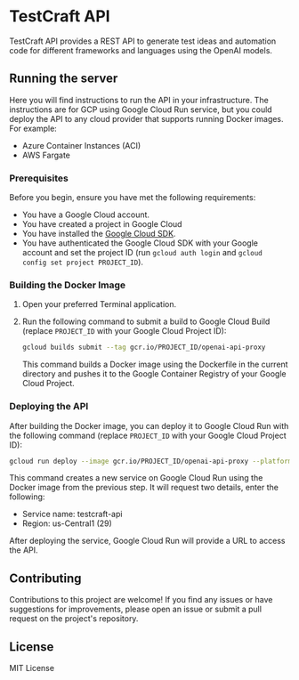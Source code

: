 # TestCraft API

TestCraft API provides a REST API to generate test ideas and automation code for different frameworks and languages using the OpenAI models.

## Running the server

Here you will find instructions to run the API in your infrastructure. 
The instructions are for GCP using Google Cloud Run service, but you could deploy the API to any cloud provider that supports running Docker images. 
For example:
- Azure Container Instances (ACI)
- AWS Fargate

### Prerequisites  

Before you begin, ensure you have met the following requirements:

- You have a Google Cloud account.
- You have created a project in Google Cloud
- You have installed the [Google Cloud SDK](https://cloud.google.com/sdk/docs/install).
- You have authenticated the Google Cloud SDK with your Google account and set the project ID (run `gcloud auth login` and `gcloud config set project PROJECT_ID`).  

### Building the Docker Image  

1. Open your preferred Terminal application.
2. Run the following command to submit a build to Google Cloud Build (replace `PROJECT_ID` with your Google Cloud Project ID):

    ```bash
    gcloud builds submit --tag gcr.io/PROJECT_ID/openai-api-proxy
    ```

    This command builds a Docker image using the Dockerfile in the current directory and pushes it to the Google Container Registry of your Google Cloud Project.  

### Deploying the API  

After building the Docker image, you can deploy it to Google Cloud Run with the following command (replace `PROJECT_ID` with your Google Cloud Project ID):

```bash
gcloud run deploy --image gcr.io/PROJECT_ID/openai-api-proxy --platform managed
```

This command creates a new service on Google Cloud Run using the Docker image from the previous step. 
It will request two details, enter the following:
- Service name: testcraft-api
- Region: us-Central1 (29)  

After deploying the service, Google Cloud Run will provide a URL to access the API.

## Contributing
Contributions to this project are welcome! If you find any issues or have suggestions for improvements, please open an issue or submit a pull request on the project's repository.

## License
MIT License

